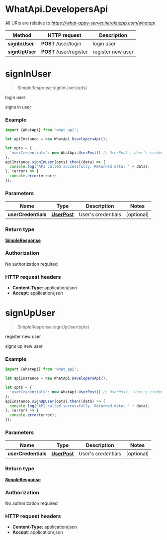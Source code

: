 # WhatApi.DevelopersApi

All URIs are relative to *https://what-appy-server.herokuapp.com/whatapi*

Method | HTTP request | Description
------------- | ------------- | -------------
[**signInUser**](DevelopersApi.md#signInUser) | **POST** /user/login | login user
[**signUpUser**](DevelopersApi.md#signUpUser) | **POST** /user/register | register new user


<a name="signInUser"></a>
# **signInUser**
> SimpleResponse signInUser(opts)

login user

signs in user

### Example
```javascript
import {WhatApi} from 'what_api';

let apiInstance = new WhatApi.DevelopersApi();

let opts = { 
  'userCredentials': new WhatApi.UserPost() // UserPost | User's credentials
};
apiInstance.signInUser(opts).then((data) => {
  console.log('API called successfully. Returned data: ' + data);
}, (error) => {
  console.error(error);
});

```

### Parameters

Name | Type | Description  | Notes
------------- | ------------- | ------------- | -------------
 **userCredentials** | [**UserPost**](UserPost.md)| User's credentials | [optional] 

### Return type

[**SimpleResponse**](SimpleResponse.md)

### Authorization

No authorization required

### HTTP request headers

 - **Content-Type**: application/json
 - **Accept**: application/json

<a name="signUpUser"></a>
# **signUpUser**
> SimpleResponse signUpUser(opts)

register new user

signs up new user

### Example
```javascript
import {WhatApi} from 'what_api';

let apiInstance = new WhatApi.DevelopersApi();

let opts = { 
  'userCredentials': new WhatApi.UserPost() // UserPost | User's credentials
};
apiInstance.signUpUser(opts).then((data) => {
  console.log('API called successfully. Returned data: ' + data);
}, (error) => {
  console.error(error);
});

```

### Parameters

Name | Type | Description  | Notes
------------- | ------------- | ------------- | -------------
 **userCredentials** | [**UserPost**](UserPost.md)| User's credentials | [optional] 

### Return type

[**SimpleResponse**](SimpleResponse.md)

### Authorization

No authorization required

### HTTP request headers

 - **Content-Type**: application/json
 - **Accept**: application/json

